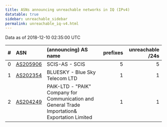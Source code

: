 ```yaml
---
title: ASNs announcing unreachable networks in IQ (IPv4)
datatable: true
sidebar: unreachable_sidebar
permalink: unreachable_iq-v4.html
---
```


Data as of 2018-12-10 02:35:00 UTC


<div class="datatable-begin"></div>

|   # | ASN                                      | (announcing) AS name                                                                               |   prefixes |   unreachable /24s |
|----:|:-----------------------------------------|:---------------------------------------------------------------------------------------------------|-----------:|-------------------:|
|   0 | [AS205906](unreachable_AS205906-v4.html) | SCIS-AS - SCIS                                                                                     |          5 |                  5 |
|   1 | [AS202354](unreachable_AS202354-v4.html) | BLUESKY - Blue Sky Telecom LTD                                                                     |          1 |                  1 |
|   2 | [AS204249](unreachable_AS204249-v4.html) | PAIK-LTD - "PAIK" Company for Communication and General Trade Importation&amp; Exportation Limited |          1 |                  1 |

<div class="datatable-end"></div>